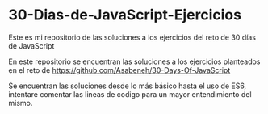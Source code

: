 # 30-Dias-de-JavaScript-Ejercicios
Este es mi repositorio de las soluciones a los ejercicios del reto de 30 días de JavaScript

En este repositorio se encuentran las soluciones a los ejercicios planteados en el reto de https://github.com/Asabeneh/30-Days-Of-JavaScript

Se encuentran las soluciones desde lo más básico hasta el uso de ES6, intentare comentar las lineas de codigo para un mayor entendimiento del mismo.
